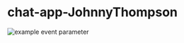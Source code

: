 # chat-app-JohnnyThompson

![example event parameter](https://github.com/JohnnyThompson/JTChat/actions/workflows/github.yml/badge.svg?)

